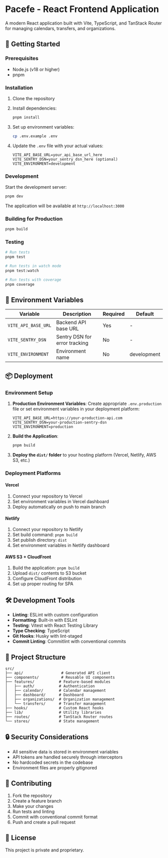 # Pacefe - React Frontend Application

A modern React application built with Vite, TypeScript, and TanStack Router for managing calendars, transfers, and organizations.

## 🚀 Getting Started

### Prerequisites

- Node.js (v18 or higher)
- pnpm

### Installation

1. Clone the repository
2. Install dependencies:
   ```bash
   pnpm install
   ```

3. Set up environment variables:
   ```bash
   cp .env.example .env
   ```
   
4. Update the `.env` file with your actual values:
   ```env
   VITE_API_BASE_URL=your_api_base_url_here
   VITE_SENTRY_DSN=your_sentry_dsn_here (optional)
   VITE_ENVIRONMENT=development
   ```

### Development

Start the development server:
```bash
pnpm dev
```

The application will be available at `http://localhost:3000`

### Building for Production

```bash
pnpm build
```

### Testing

```bash
# Run tests
pnpm test

# Run tests in watch mode
pnpm test:watch

# Run tests with coverage
pnpm coverage
```

## 🔧 Environment Variables

| Variable | Description | Required | Default |
|----------|-------------|----------|---------|
| `VITE_API_BASE_URL` | Backend API base URL | Yes | - |
| `VITE_SENTRY_DSN` | Sentry DSN for error tracking | No | - |
| `VITE_ENVIRONMENT` | Environment name | No | development |

## 📦 Deployment

### Environment Setup

1. **Production Environment Variables**: Create appropriate `.env.production` file or set environment variables in your deployment platform:
   ```env
   VITE_API_BASE_URL=https://your-production-api.com
   VITE_SENTRY_DSN=your-production-sentry-dsn
   VITE_ENVIRONMENT=production
   ```

2. **Build the Application**:
   ```bash
   pnpm build
   ```

3. **Deploy the `dist/` folder** to your hosting platform (Vercel, Netlify, AWS S3, etc.)

### Deployment Platforms

#### Vercel
1. Connect your repository to Vercel
2. Set environment variables in Vercel dashboard
3. Deploy automatically on push to main branch

#### Netlify
1. Connect your repository to Netlify
2. Set build command: `pnpm build`
3. Set publish directory: `dist`
4. Set environment variables in Netlify dashboard

#### AWS S3 + CloudFront
1. Build the application: `pnpm build`
2. Upload `dist/` contents to S3 bucket
3. Configure CloudFront distribution
4. Set up proper routing for SPA

## 🛠️ Development Tools

- **Linting**: ESLint with custom configuration
- **Formatting**: Built-in with ESLint
- **Testing**: Vitest with React Testing Library
- **Type Checking**: TypeScript
- **Git Hooks**: Husky with lint-staged
- **Commit Linting**: Commitlint with conventional commits

## 📁 Project Structure

```
src/
├── api/                 # Generated API client
├── components/          # Reusable UI components
├── features/           # Feature-based modules
│   ├── auth/           # Authentication
│   ├── calendar/       # Calendar management
│   ├── dashboard/      # Dashboard
│   ├── organizations/  # Organization management
│   └── transfers/      # Transfer management
├── hooks/              # Custom React hooks
├── lib/                # Utility libraries
├── routes/             # TanStack Router routes
└── stores/             # State management
```

## 🔒 Security Considerations

- All sensitive data is stored in environment variables
- API tokens are handled securely through interceptors
- No hardcoded secrets in the codebase
- Environment files are properly gitignored

## 🤝 Contributing

1. Fork the repository
2. Create a feature branch
3. Make your changes
4. Run tests and linting
5. Commit with conventional commit format
6. Push and create a pull request

## 📄 License

This project is private and proprietary.
